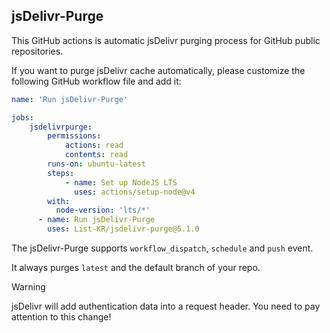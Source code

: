 ## jsDelivr-Purge

This GitHub actions is automatic jsDelivr purging process for GitHub public repositories.

If you want to purge jsDelivr cache automatically, please customize the following GitHub workflow file and add it:

```yaml
name: 'Run jsDelivr-Purge'

jobs:
	jsdelivrpurge:
		permissions:
			actions: read
			contents: read
		runs-on: ubuntu-latest
		steps:
			- name: Set up NodeJS LTS
			  uses: actions/setup-node@v4
        with:
          node-version: 'lts/*'
      - name: Run jsDelivr-Purge
        uses: List-KR/jsdelivr-purge@5.1.0
```

The jsDelivr-Purge supports `workflow_dispatch`, `schedule` and `push` event.

It always purges `latest` and the default branch of your repo.

> [!WARNING]
> jsDelivr will add authentication data into a request header.
> You need to pay attention to this change!
